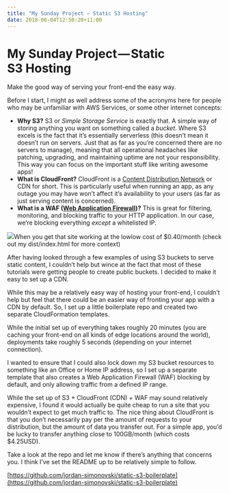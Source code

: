 ```yaml
---
title: "My Sunday Project — Static S3 Hosting"
date: 2018-06-04T12:50:20+11:00
---
```


# My Sunday Project — Static S3 Hosting

Make the good way of serving your front-end the easy way.

Before I start, I might as well address some of the acronyms here for people who may be unfamiliar with AWS Services, or some other internet concepts:

*   **Why S3?** S3 or _Simple Storage Service_ is exactly that. A simple way of storing anything you want on something called a _bucket._ Where S3 excels is the fact that it’s essentially serverless (this doesn’t mean it doesn’t run on servers. Just that as far as you’re concerned there are no servers to manage), meaning that all operational headaches like patching, upgrading, and maintaining uptime are not your responsibility. This way you can focus on the important stuff like writing awesome apps!
*   **What is CloudFront?** CloudFront is a [Content Distribution Network](https://en.wikipedia.org/wiki/Content_delivery_network) or CDN for short. This is particularly useful when running an app, as any outage you may have won’t affect it’s availability to your users (as far as just serving content is concerned).
*   **What is a WAF (**[**Web Application Firewall**](https://en.wikipedia.org/wiki/Web_application_firewall)**)?** This is great for filtering, monitoring, and blocking traffic to your HTTP application. In our case, we’re blocking everything _except_ a whitelisted IP.

![](https://cdn-images-1.medium.com/max/1600/1*YsTv59tGk_vctpF5qgeVOg.jpeg)When you get that site working at the lowlow cost of $0.40/month (check out my dist/index.html for more context)

After having looked through a few examples of using S3 buckets to serve static content, I couldn’t help but wince at the fact that most of these tutorials were getting people to create public buckets. I decided to make it easy to set up a CDN.

While this may be a relatively easy way of hosting your front-end, I couldn’t help but feel that there could be an easier way of fronting your app with a CDN by default. So, I set up a little boilerplate repo and created two separate CloudFormation templates.

While the initial set up of everything takes roughly 20 minutes (you are caching your front-end on all kinds of edge locations around the world), deployments take roughly 5 seconds (depending on your internet connection).

I wanted to ensure that I could also lock down my S3 bucket resources to something like an Office or Home IP address, so I set up a separate template that also creates a Web Application Firewall (WAF) blocking by default, and only allowing traffic from a defined IP range.

While the set up of S3 + CloudFront (CDN) + WAF may sound relatively expensive, I found it would actually be quite cheap to run a site that you wouldn’t expect to get much traffic to. The nice thing about CloudFront is that you don’t necessarily pay per the amount of requests to your distribution, but the amount of data you transfer out. For a simple app, you’d be lucky to transfer anything close to 100GB/month (which costs $4.25USD).

Take a look at the repo and let me know if there’s anything that concerns you. I think I’ve set the README up to be relatively simple to follow.

[https://github.com/jordan-simonovski/static-s3-boilerplate](https://github.com/jordan-simonovski/static-s3-boilerplate)
